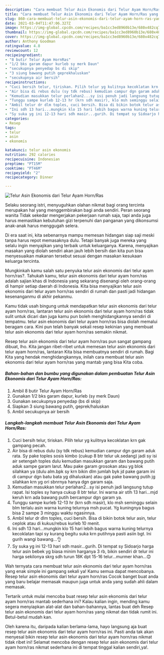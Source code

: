 ```yaml
---
description: "Cara membuat Telur Asin Ekonomis dari Telur Ayam Horn/Ras yang lezat dan Mudah Dibuat"
title: "Cara membuat Telur Asin Ekonomis dari Telur Ayam Horn/Ras yang lezat dan Mudah Dibuat"
slug: 860-cara-membuat-telur-asin-ekonomis-dari-telur-ayam-horn-ras-yang-lezat-dan-mudah-dibuat
date: 2021-03-04T11:47:06.327Z
image: https://img-global.cpcdn.com/recipes/ba1cc3ed8960b13e/680x482cq70/telur-asin-ekonomis-dari-telur-ayam-hornras-foto-resep-utama.jpg
thumbnail: https://img-global.cpcdn.com/recipes/ba1cc3ed8960b13e/680x482cq70/telur-asin-ekonomis-dari-telur-ayam-hornras-foto-resep-utama.jpg
cover: https://img-global.cpcdn.com/recipes/ba1cc3ed8960b13e/680x482cq70/telur-asin-ekonomis-dari-telur-ayam-hornras-foto-resep-utama.jpg
author: Anthony Goodman
ratingvalue: 4.8
reviewcount: 12
recipeingredient:
- "8 butir Telur Ayam HornRas"
- "1/2 bks garam dapur kurleb sy merk Daun"
- "secukupnya penyedap bs di skip"
- "3 siung bawang putih geprekhaluskan"
- "secukupnya air bersih"
recipeinstructions:
- "Cuci bersih telur, tiriskan. Pilih telur yg kulitnya kecoklatan krn gak gampang pecah."
- "Air bisa di rebus dulu (sy tdk rebus) kemudian campur dgn garam aduk rata. Sy pake toples sosis kimbo (cukup 8 btr telur uk.sedang) jadi sy isi air setengah toples dulu kemudian masukkan garam dan bawang putih aduk sampe garam larut. Mau pake garam grosokan atau yg blok silahkan ya (dulu alm.bpk sy krn bikin dlm jumlah byk jd pake garam ini di campur dgn batu bata yg dihaluskan) atau gak pake bawang putih jg silahkan krn yg ori sbnrnya hanya dgn garam saja."
- "Kemudian masukkan telur perlahan2...sy isi penuh jadi langsung tutup rapat. Isi toples sy hanya cukup 8 btr telur. Ini warna air stlh 13 hari...mjd keruh krn ada bawang putih bercampur dgn garam ya."
- "Tunggu sampe kurleb 12-13 hr (krn sdh masir), klo msh seminggu selain blm terlalu asin warna kuning telurnya msh pucat. Yg kuningnya bagus bisa 2 sampe 3 minggu waktu ngasinnya."
- "Ambil telur dr dlm toples, cuci bersih. Bisa di bikin botok telur asin, telur ceplok atau di kukus/rebus kurleb 10 menit."
- "Ini sdh 13 hari...mungkin klo 15 hari lebih bagus warna kuning telurnya kecoklatan tapi sy kurang begitu suka krn putihnya pasti asiin bgt. Ini gurih wangi bawang...👌"
- "Sy suka yg ini 12-13 hari sdh masir...gurih. Di tempat sy Sidoarjo harga telur asin bebek yg biasa minim harganya 3 rb, bikin sendiri dr telur ini harga sekilonya skrg sdh turun 18K dpt 15-16 telur...murmer khan...😊"
categories:
- Resep
tags:
- telur
- asin
- ekonomis

katakunci: telur asin ekonomis 
nutrition: 292 calories
recipecuisine: Indonesian
preptime: "PT15M"
cooktime: "PT46M"
recipeyield: "2"
recipecategory: Dinner

---
```



![Telur Asin Ekonomis dari Telur Ayam Horn/Ras](https://img-global.cpcdn.com/recipes/ba1cc3ed8960b13e/680x482cq70/telur-asin-ekonomis-dari-telur-ayam-hornras-foto-resep-utama.jpg)

Selaku seorang istri, menyuguhkan olahan nikmat bagi orang tercinta merupakan hal yang menggembirakan bagi anda sendiri. Peran seorang  wanita Tidak sekedar mengerjakan pekerjaan rumah saja, tapi anda juga harus memastikan kebutuhan gizi terpenuhi dan panganan yang dikonsumsi anak-anak harus menggugah selera.

Di era  saat ini, kita sebenarnya mampu memesan hidangan siap saji meski tanpa harus repot memasaknya dulu. Tetapi banyak juga mereka yang selalu ingin menyajikan yang terbaik untuk keluarganya. Karena, menyajikan masakan yang diolah sendiri akan jauh lebih bersih dan kita pun bisa menyesuaikan makanan tersebut sesuai dengan masakan kesukaan keluarga tercinta. 



Mungkinkah kamu salah satu penyuka telur asin ekonomis dari telur ayam horn/ras?. Tahukah kamu, telur asin ekonomis dari telur ayam horn/ras adalah sajian khas di Indonesia yang sekarang disenangi oleh orang-orang di hampir setiap daerah di Indonesia. Kita bisa menyajikan telur asin ekonomis dari telur ayam horn/ras sendiri di rumah dan pasti jadi hidangan kesenanganmu di akhir pekanmu.

Kamu tidak usah bingung untuk mendapatkan telur asin ekonomis dari telur ayam horn/ras, lantaran telur asin ekonomis dari telur ayam horn/ras tidak sulit untuk dicari dan juga kamu pun boleh menghidangkannya sendiri di tempatmu. telur asin ekonomis dari telur ayam horn/ras bisa diolah memalui beragam cara. Kini pun telah banyak sekali resep kekinian yang membuat telur asin ekonomis dari telur ayam horn/ras semakin nikmat.

Resep telur asin ekonomis dari telur ayam horn/ras pun sangat gampang dibuat, lho. Kita jangan ribet-ribet untuk memesan telur asin ekonomis dari telur ayam horn/ras, lantaran Kita bisa membuatnya sendiri di rumah. Bagi Kita yang hendak menghidangkannya, inilah cara membuat telur asin ekonomis dari telur ayam horn/ras yang mantab yang bisa Kita coba.

<!--inarticleads1-->

##### Bahan-bahan dan bumbu yang digunakan dalam pembuatan Telur Asin Ekonomis dari Telur Ayam Horn/Ras:

1. Ambil 8 butir Telur Ayam Horn/Ras
1. Gunakan 1/2 bks garam dapur, kurleb (sy merk Daun)
1. Gunakan secukupnya penyedap (bs di skip)
1. Siapkan 3 siung bawang putih, geprek/haluskan
1. Ambil secukupnya air bersih




<!--inarticleads2-->

##### Langkah-langkah membuat Telur Asin Ekonomis dari Telur Ayam Horn/Ras:

1. Cuci bersih telur, tiriskan. Pilih telur yg kulitnya kecoklatan krn gak gampang pecah.
1. Air bisa di rebus dulu (sy tdk rebus) kemudian campur dgn garam aduk rata. Sy pake toples sosis kimbo (cukup 8 btr telur uk.sedang) jadi sy isi air setengah toples dulu kemudian masukkan garam dan bawang putih aduk sampe garam larut. Mau pake garam grosokan atau yg blok silahkan ya (dulu alm.bpk sy krn bikin dlm jumlah byk jd pake garam ini di campur dgn batu bata yg dihaluskan) atau gak pake bawang putih jg silahkan krn yg ori sbnrnya hanya dgn garam saja.
1. Kemudian masukkan telur perlahan2...sy isi penuh jadi langsung tutup rapat. Isi toples sy hanya cukup 8 btr telur. Ini warna air stlh 13 hari...mjd keruh krn ada bawang putih bercampur dgn garam ya.
1. Tunggu sampe kurleb 12-13 hr (krn sdh masir), klo msh seminggu selain blm terlalu asin warna kuning telurnya msh pucat. Yg kuningnya bagus bisa 2 sampe 3 minggu waktu ngasinnya.
1. Ambil telur dr dlm toples, cuci bersih. Bisa di bikin botok telur asin, telur ceplok atau di kukus/rebus kurleb 10 menit.
1. Ini sdh 13 hari...mungkin klo 15 hari lebih bagus warna kuning telurnya kecoklatan tapi sy kurang begitu suka krn putihnya pasti asiin bgt. Ini gurih wangi bawang...👌
1. Sy suka yg ini 12-13 hari sdh masir...gurih. Di tempat sy Sidoarjo harga telur asin bebek yg biasa minim harganya 3 rb, bikin sendiri dr telur ini harga sekilonya skrg sdh turun 18K dpt 15-16 telur...murmer khan...😊




Wah ternyata cara membuat telur asin ekonomis dari telur ayam horn/ras yang enak simple ini gampang sekali ya! Kamu semua dapat mencobanya. Resep telur asin ekonomis dari telur ayam horn/ras Cocok banget buat anda yang baru belajar memasak maupun juga untuk anda yang sudah ahli dalam memasak.

Tertarik untuk mulai mencoba buat resep telur asin ekonomis dari telur ayam horn/ras mantab sederhana ini? Kalau kalian ingin, mending kamu segera menyiapkan alat-alat dan bahan-bahannya, lantas buat deh Resep telur asin ekonomis dari telur ayam horn/ras yang nikmat dan tidak rumit ini. Betul-betul mudah kan. 

Oleh karena itu, daripada kalian berlama-lama, hayo langsung aja buat resep telur asin ekonomis dari telur ayam horn/ras ini. Pasti anda tak akan menyesal bikin resep telur asin ekonomis dari telur ayam horn/ras nikmat tidak ribet ini! Selamat mencoba dengan resep telur asin ekonomis dari telur ayam horn/ras nikmat sederhana ini di tempat tinggal kalian sendiri,ya!.

